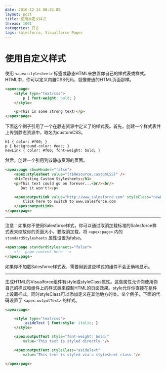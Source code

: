 ```yaml
---
date: 2016-12-14 00:22:05
layout: post
title: 使用自定义样式
thread: 1001
categories: 日志
tags: Salesforce, Visualforce Pages
---
```


# 使用自定义样式
使用 `<apex:stylesheet>` 标签或静态HTML来放置你自己的样式表或样式。
HTML中，你可以定义内置CSS代码，就像普通的HTML页面那样。

``` html
<apex:page>
    <style type="text/css">
        p { font-weight: bold; }
    </style>

    <p>This is some strong text!</p>
</apex:page>
```

下面这个例子引用了一个在静态资源中定义了的样式表。首先，创建一个样式表并上传到静态资源中，取名为customCSS。

```
h1 { color: #f00; }
p { background-color: #eec; }
newLink { color: #f60; font-weight: bold; }
```

然后，创建一个引用到该静态资源的页面。

``` html
<apex:page showHeader="false">
    <apex:stylesheet value="{!$Resource.customCSS}" />
    <h1>Testing Custom Stylesheets</h1>
    <p>This text could go on forever...<br/><br/>
       But it won't!</p>

    <apex:outputLink value="http://www.salesforce.com" styleClass="newLink">
        Click here to switch to www.salesforce.com
    </apex:outputLink>
</apex:page>
```


- - - -
注意：如果你不使用Salesforce样式，你可以通过取消加载标准的Salesforce样式表来缩放你的页面大小。要取消加载，将 `<apex:page>` 内的 `standardStylesheets` 属性设置为false。

``` html
<apex:page standardStylesheets="false">
    <!-- page content here -->
</apex:page>
```

如果你不加载Salesforce样式表，需要用到这些样式的组件不会正确地显示。
- - - -


生成HTML的Visualforce组件有style或styleClass属性。这些属性允许你使用你自己的样式和组件上的样式类来控制HTML的页面效果。style允许你直接在组件上设置样式，同时styleClass可以添加定义在其他地方的类。举个例子，下面的代码设置了 `<apex:outputText>` 的样式。

``` html
<apex:page>

    <style type="text/css">
        .asideText { font-style: italic; }
    </style>

    <apex:outputText style="font-weight: bold;" 
        value="This text is styled directly."/>

    <apex:outputText styleClass="asideText" 
        value="This text is styled via a stylesheet class."/>

</apex:page>
```



